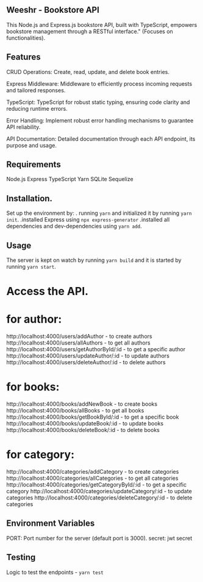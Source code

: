 ## Weeshr - Bookstore API

This Node.js and Express.js bookstore API, built with TypeScript, empowers bookstore management through a RESTful interface." (Focuses on functionalities).

## Features 
CRUD Operations: Create, read, update, and delete book entries.

Express Middleware: Middleware to efficiently process incoming requests and tailored responses.

TypeScript: TypeScript for robust static typing, ensuring code clarity and reducing runtime errors.

Error Handling: Implement robust error handling mechanisms to guarantee API reliability.

API Documentation: Detailed documentation through each API endpoint, its purpose and usage.

## Requirements
Node.js
Express
TypeScript
Yarn
SQLite
Sequelize

## Installation.
Set up the environment by:
. running `yarn` and initialized it by running `yarn init`.
.installed Express using `npx express-generator`
.installed all dependencies and dev-dependencies using `yarn add`.

## Usage
The server is kept on watch by running `yarn build` and it is started by running `yarn start`.

# Access the API.
# for author:
http://localhost:4000/users/addAuthor - to create authors
http://localhost:4000/users/allAuthors - to get all authors
http://localhost:4000/users/getAuthorById/:id - to get a specific author
http://localhost:4000/users/updateAuthor/:id - to update authors
http://localhost:4000/users/deleteAuthor/:id - to delete authors

# for books:
http://localhost:4000/books/addNewBook - to create books
http://localhost:4000/books/allBooks - to get all books
http://localhost:4000/books/getBookById/:id - to get a specific book
http://localhost:4000/books/updateBook/:id - to update books
http://localhost:4000/books/deleteBook/:id - to delete books

# for category:
http://localhost:4000/categories/addCategory - to create categories
http://localhost:4000/categories/allCategories - to get all categories
http://localhost:4000/categories/getCategoryById/:id - to get a specific category
http://localhost:4000/categories/updateCategory/:id - to update categories
http://localhost:4000/categories/deleteCategory/:id - to delete categories

## Environment Variables
PORT: Port number for the server (default port is 3000).
secret: jwt secret

## Testing
Logic to test the endpoints - `yarn test`


